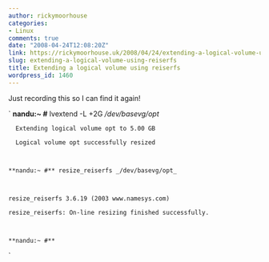 ```yaml
---
author: rickymoorhouse
categories:
- Linux
comments: true
date: "2008-04-24T12:08:20Z"
link: https://rickymoorhouse.uk/2008/04/24/extending-a-logical-volume-using-reiserfs/
slug: extending-a-logical-volume-using-reiserfs
title: Extending a logical volume using reiserfs
wordpress_id: 1460
---
```


Just recording this so I can find it again!


`
    **nandu:~ #** lvextend -L +2G _/dev/basevg/opt_  

  

      Extending logical volume opt to 5.00 GB  

      Logical volume opt successfully resized  

  

    **nandu:~ #** resize_reiserfs _/dev/basevg/opt_  

  

    resize_reiserfs 3.6.19 (2003 www.namesys.com)  

    resize_reiserfs: On-line resizing finished successfully.  

  

    **nandu:~ #**  

`
